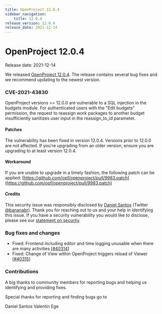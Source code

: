 ```yaml
---
title: OpenProject 12.0.4
sidebar_navigation:
    title: 12.0.4
release_version: 12.0.4
release_date: 2021-12-14
---
```


# OpenProject 12.0.4

Release date: 2021-12-14

We released [OpenProject 12.0.4](https://community.openproject.org/versions/1502).
The release contains several bug fixes and we recommend updating to the newest version.

<!--more-->
### CVE-2021-43830

OpenProject versions >= 12.0.0 are vulnerable to a SQL injection in the budgets module. For authenticated users with the "Edit budgets" permission, the request to reassign work packages to another budget insufficiently sanitizes user input in the reassign_to_id parameter.

#### Patches

The vulnerability has been fixed in version 12.0.4. Versions prior to 12.0.0 are not affected. If you're upgrading from an older version, ensure you are upgrading to at least version 12.0.4.

#### Workaround
If you are unable to upgrade in a timely fashion, the following patch can be applied: [https://github.com/opf/openproject/pull/9983.patch](https://github.com/opf/openproject/pull/9983.patch)

#### Credits
This security issue was responsibly disclosed by [Daniel Santos](https://github.com/bananabr) (Twitter [@bananabr](https://twitter.com/bananabr)). Thank you for reaching out to us and your help in identifying this issue. If you have a security vulnerability you would like to disclose, please see our [statement on security](../../../security-and-privacy/statement-on-security/).

### Bug fixes and changes
- Fixed: Frontend including editor and time logging unusable when there are many activities \[[#40314](https://community.openproject.org/wp/40314)\]
- Fixed: Change of View within OpenProject triggers reload of Viewer \[[#40315](https://community.openproject.org/wp/40315)\]

### Contributions
A big thanks to community members for reporting bugs and helping us identifying and providing fixes.

Special thanks for reporting and finding bugs go to

Daniel Santos
Valentin Ege

